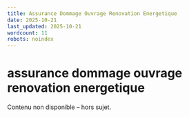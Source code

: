 ```yaml
---
title: Assurance Dommage Ouvrage Renovation Energetique
date: 2025-10-21
last_updated: 2025-10-21
wordcount: 11
robots: noindex
---
```


# assurance dommage ouvrage renovation energetique

Contenu non disponible – hors sujet.